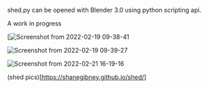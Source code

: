 shed.py can be opened with Blender 3.0 using python scripting api.

A work in progress

[![Screenshot from 2022-02-19 09-38-41](https://user-images.githubusercontent.com/17167992/154795586-26a1a019-55d6-488f-be3d-fc59ca05ee0b.png)

![Screenshot from 2022-02-19 09-39-27](https://user-images.githubusercontent.com/17167992/154795674-7653327a-bd2c-4425-bb4a-08e4560434f9.png)

![Screenshot from 2022-02-21 16-19-16](https://user-images.githubusercontent.com/17167992/154993303-887c3eaf-4b2e-4afb-97ba-a1e0fd2c2d16.png)

(shed pics)[https://shanegibney.github.io/shed/]
